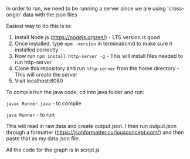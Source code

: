 In order to run, we need to be running a server since we are using 'cross-origin' data with the json files

Easiest way to do this is to:

1. Install Node.js (https://nodejs.org/en/) - LTS version is good
2. Once installed, type `npm -version` in terminal/cmd to make sure it installed correctly
3. Now run `npm install http-server -g` - This will install files needed to run http-server
2. Clone this repository and run `http-server` from the home directory - This will create the server
3. Visit localhost:8080


To compile/run the java code, cd into java folder and run:

`javac Runner.java` - to compile

`java Runner` - to run

This will read in raw.data and create output.json. I then run output.json through a formatter (https://jsonformatter.curiousconcept.com/) and then paste that as my data.json file.

All the code for the graph is in script.js
